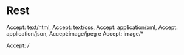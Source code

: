 
# Rest

Accept: text/html, Accept: text/css, Accept: application/xml, Accept: application/json, Accept:image/jpeg e Accept: image/*

Accept: */*
